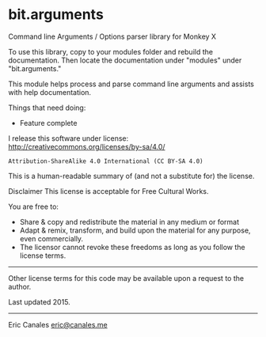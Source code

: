 # bit.arguments
Command line Arguments / Options parser library for Monkey X

To use this library, copy to your modules folder and rebuild the documentation.
Then locate the documentation under "modules" under "bit.arguments."

This module helps process and parse command line arguments and assists with help documentation.

Things that need doing:
* Feature complete

I release this software under license: http://creativecommons.org/licenses/by-sa/4.0/

	Attribution-ShareAlike 4.0 International (CC BY-SA 4.0)

This is a human-readable summary of (and not a substitute for) the license.

Disclaimer
This license is acceptable for Free Cultural Works.

You are free to:

* Share & copy and redistribute the material in any medium or format
* Adapt & remix, transform, and build upon the material for any purpose, even commercially.
* The licensor cannot revoke these freedoms as long as you follow the license terms.

---

Other license terms for this code may be available upon a request to the author.

Last updated 2015.

---
Eric Canales
eric@canales.me